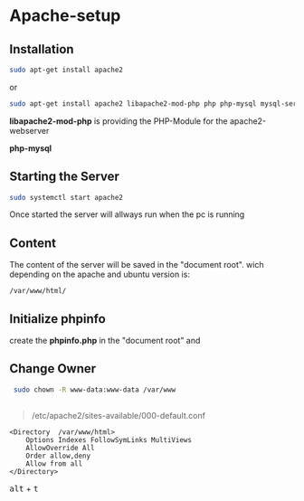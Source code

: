 # Apache-setup


## Installation

```bash
sudo apt-get install apache2
```

or 

```bash
sudo apt-get install apache2 libapache2-mod-php php php-mysql mysql-server 
```

**libapache2-mod-php** is providing the PHP-Module for the apache2-webserver

**php-mysql** 


## Starting the Server

```bash
sudo systemctl start apache2 
```

Once started the server will allways run when the pc is running

## Content

The content of the server will be saved in the "document root". wich depending on the apache and ubuntu version is:

`/var/www/html/`

## Initialize phpinfo

create the **phpinfo.php** in the "document root" and 

## Change Owner

```bash
 sudo chown -R www-data:www-data /var/www
 ```

## 

> /etc/apache2/sites-available/000-default.conf

```config
<Directory  /var/www/html>
    Options Indexes FollowSymLinks MultiViews
    AllowOverride All
    Order allow,deny
    Allow from all
</Directory>
```

<kbd>alt</kbd> + <kbd>t</kbd>
